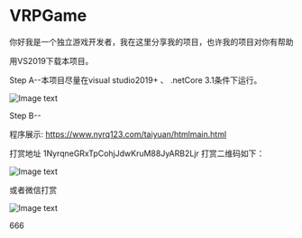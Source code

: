 # VRPGame
你好我是一个独立游戏开发者，我在这里分享我的项目，也许我的项目对你有帮助

<p>
用VS2019下载本项目。 
</p>
<p>
Step A--本项目尽量在visual studio2019+ 、 .netCore 3.1条件下运行。 
</p>

![Image text](https://www.nyrq123.com/img/fileStep/step1.png)

<p>
Step B--

程序展示:
https://www.nyrq123.com/taiyuan/htmlmain.html
</p>
<p>

打赏地址
1NyrqneGRxTpCohjJdwKruM88JyARB2Ljr
打赏二维码如下：
</p>

![Image text](https://www.nyrq123.com/img/1NyrqneGRxTpCohjJdwKruM88JyARB2Ljr_qrCode.png)
<p>
或者微信打赏
</p>

![Image text](https://www.nyrq123.com/img/wechatqrcode.jpg)

666





